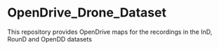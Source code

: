 # OpenDrive_Drone_Dataset
This repository provides OpenDrive maps for the recordings in the InD, RounD and OpenDD datasets
